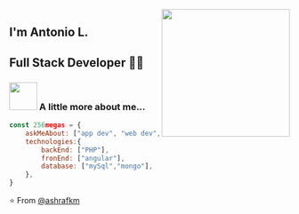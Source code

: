 <img align='right' src="https://media.giphy.com/media/M9gbBd9nbDrOTu1Mqx/giphy.gif" width="230">

## I'm Antonio L. 
## Full Stack Developer 👨‍💻

### <img src="https://media.giphy.com/media/VgCDAzcKvsR6OM0uWg/giphy.gif" width="50"> A little more about me...  

```javascript
const 256megas = {
    askMeAbout: ["app dev", "web dev", "tech"],
    technologies:{
        backEnd: ["PHP"],
        fronEnd: ["angular"],
        database: ["mySql","mongo"],
    },
}
```
⭐️ From [@ashrafkm](https://github.com/ashrafkm)
